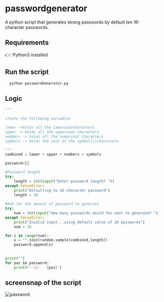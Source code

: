# passwordgenerator
A python script that generates strong passwords by default ten 16-character passwords.

## Requirements  
👉: Python3 installed   

## Run the script  
  ```sh
    python passwordGenerator.py
  ```

## Logic
```python
"""

create the following variables

lower ->holds all the lowercasecharacters
upper -> holds all the uppercase characters
numbers -> holds all the numerical characters
symbols -> holds the rest of the symbols||characters

"""
combined = lower + upper + numbers + symbols

password=[]

#Password length
try:
    length = int(input("Enter password length? "))
except ValueError:
    print("Defaulting to 16 character password")
    length = 16
    
#Ask for the amount of password to generate
try:
    num = int(input("How many passwords would You want to generate? "))
except ValueError:
    print("Invalid input...using default value of 10 passwords")
    num = 10

for i in range(num):
    x = "".join(random.sample(combined,length))
    password.append(x)
    
    
print("")
for pas in password:
    print(f'👉🏽:   {pas}')

```

## screensnap of the script
![password](https://github.com/Newton-Nganga/passwordgenerator/assets/93589514/b9dae2dd-2d9e-430e-9717-b005d8c7684e)
